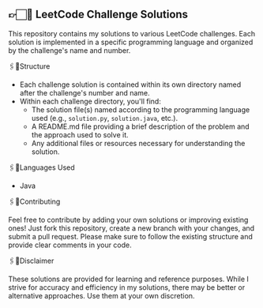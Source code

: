 ## 👉🏻🎯 LeetCode Challenge Solutions 

This repository contains my solutions to various LeetCode challenges. Each solution is implemented in a specific programming language and organized by the challenge's name and number.

🖇📌Structure

- Each challenge solution is contained within its own directory named after the challenge's number and name.
- Within each challenge directory, you'll find:
  - The solution file(s) named according to the programming language used (e.g., `solution.py`, `solution.java`, etc.).
  - A README.md file providing a brief description of the problem and the approach used to solve it.
  - Any additional files or resources necessary for understanding the solution.

🖇📌Languages Used

- Java

🖇📌Contributing

Feel free to contribute by adding your own solutions or improving existing ones! Just fork this repository, create a new branch with your changes, and submit a pull request. Please make sure to follow the existing structure and provide clear comments in your code.

🖇📌Disclaimer

These solutions are provided for learning and reference purposes. While I strive for accuracy and efficiency in my solutions, there may be better or alternative approaches. Use them at your own discretion.


